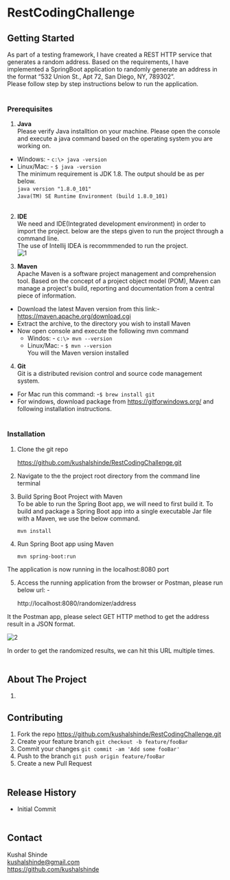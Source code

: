 # RestCodingChallenge


## Getting Started
As part of a testing framework, I have created a REST HTTP service that generates a random address. Based on the requirements, I have implemented 
a SpringBoot application to randomly generate an address in the format “532 Union St., Apt 72, San Diego, NY, 789302”.<br>
Please follow step by step instructions below to run the application.<br><br>


### Prerequisites
1. **Java** <br>
Please verify Java installtion on your machine. Please open the console and execute a java command based on the operating system you are working on.<br>
- Windows: - `c:\> java -version`<br>
- Linux/Mac: - `$ java -version`<br>
The minimum requirement is JDK 1.8. The output should be as per below.<br>
   `java version "1.8.0_101"`<br>
   `Java(TM) SE Runtime Environment (build 1.8.0_101)`<br><br>

2. **IDE**<br>
We need and IDE(Integrated development environment) in order to import the project. below are the steps given to run the project through a command line.<br>
The use of Intellij IDEA is recommmended to run the project.<br>
![1](https://user-images.githubusercontent.com/15387499/86395723-b78b3700-bc6e-11ea-9dd3-f17f7210ab6d.png)


3. **Maven**<br>
Apache Maven is a software project management and comprehension tool. Based on the concept of a project object model (POM), Maven can manage a project's build, 
reporting and documentation from a central piece of information.<br>
- Download the latest Maven version from this link:- https://maven.apache.org/download.cgi <br>
- Extract the archive, to the directory you wish to install Maven<br>
- Now open console and execute the following mvn command <br>
  - Windos: - `c:\> mvn --version`<br>
  - Linux/Mac: - `$ mvn --version`<br>
  You will the Maven version installed<br>
  
4. **Git**<br>
Git is a distributed revision control and source code management system.<br>
- For Mac run this command: -`$ brew install git`<br>
- For windows, download package from https://gitforwindows.org/ and following installation instructions.<br><br>


### Installation

1. Clone the git repo<br>

   https://github.com/kushalshinde/RestCodingChallenge.git

2. Navigate to the the project root directory from the command line terminal<br>

3. Build Spring Boot Project with Maven<br>
To be able to run the Spring Boot app, we will need to first build it. To build and package a Spring Boot app 
into a single executable Jar file with a Maven, we use the below command. <br>

   `mvn install`

4. Run Spring Boot app using Maven<br>

   `mvn spring-boot:run`

The application is now running in the localhost:8080 port<br>

5. Access the running application from the browser or Postman, please run below url: -<br>

   http://localhost:8080/randomizer/address

It the Postman app, please select GET HTTP method to get the address result in a JSON format.<br>

![2](https://user-images.githubusercontent.com/15387499/86396055-4304c800-bc6f-11ea-9149-4346d7186cc1.png)

In order to get the randomized results, we can hit this URL multiple times.<br><br>

## About The Project

1. 



## Contributing

1. Fork the repo https://github.com/kushalshinde/RestCodingChallenge.git<br>
2. Create your feature branch `git checkout -b feature/fooBar`<br>
3. Commit your changes `git commit -am 'Add some fooBar'`<br>
4. Push to the branch `git push origin feature/fooBar`<br>
5. Create a new Pull Request<br><br>

## Release History

- Initial Commit<br><br>
 
## Contact

Kushal Shinde<br>
kushalshinde@gmail.com<br>
https://github.com/kushalshinde<br><br>
